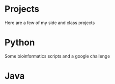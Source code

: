 # Projects
Here are a few of my side and class projects
# Python
Some bioinformatics scripts and a google challenge
# Java

